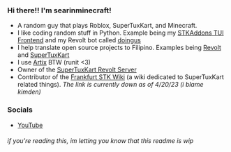 ### Hi there!! I'm searinminecraft!

* A random guy that plays Roblox, SuperTuxKart, and Minecraft.
* I like coding random stuff in Python. Example being my [STKAddons TUI Frontend](https://github.com/searinminecraft/stkaddons-cli) and my Revolt bot called [doingus](https://github.com/searinminecraft/doingus)
* I help translate open source projects to Filipino. Examples being [Revolt](https://github.com/revoltchat) and [SuperTuxKart](https://supertuxkart.net/fil/Main_Page)
* I use [Artix](https://artixlinux.org) BTW (runit <3)
* Owner of the [SuperTuxKart Revolt Server](https://rvlt.gg/1Rw7Nevx)
* Contributor of the [Frankfurt STK Wiki](https://stk.kimden.online/wiki) (a wiki dedicated to SuperTuxKart related things). *The link is currently down as of 4/20/23 (i blame kimden)*

### Socials

* [YouTube](https://youtube.com/c/searinminecraft)

###### if you're reading this, im letting you know that this readme is wip
